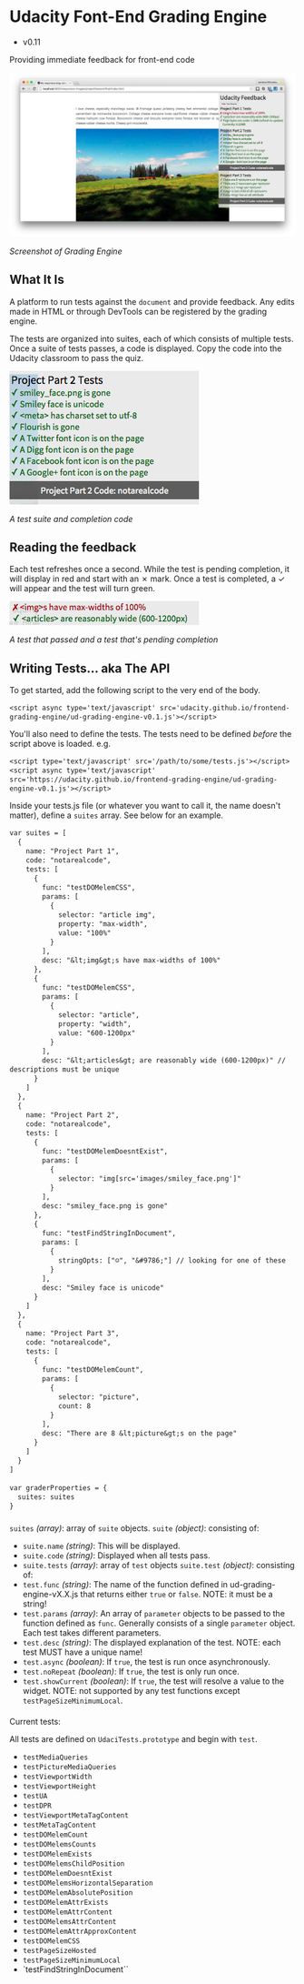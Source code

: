 # Udacity Font-End Grading Engine
 - v0.11

Providing immediate feedback for front-end code

![Screenshot of Grading Engine](images/overview.png)

*Screenshot of Grading Engine*

## What It Is ##

A platform to run tests against the `document` and provide feedback. Any edits made in HTML or through DevTools can be registered by the grading engine.

The tests are organized into suites, each of which consists of multiple tests. Once a suite of tests passes, a code is displayed. Copy the code into the Udacity classroom to pass the quiz.

![A test suite and completion code](images/suite_with_code.png)

*A test suite and completion code*

## Reading the feedback ##

Each test refreshes once a second. While the test is pending completion, it will display in red and start with an ✗ mark. Once a test is completed, a ✓ will appear and the test will turn green.

![A test that passed and a test that's pending completion](images/correct_and_incorrect.png)

*A test that passed and a test that's pending completion*

## Writing Tests... aka The API ##

To get started, add the following script to the very end of the body.

    <script async type='text/javascript' src='udacity.github.io/frontend-grading-engine/ud-grading-engine-v0.1.js'></script>

You'll also need to define the tests. The tests need to be defined *before* the script above is loaded. e.g.

    <script type='text/javascript' src='/path/to/some/tests.js'></script>
    <script async type='text/javascript' src='https://udacity.github.io/frontend-grading-engine/ud-grading-engine-v0.1.js'></script>

Inside your tests.js file (or whatever you want to call it, the name doesn't matter), define a `suites` array. See below for an example.

    var suites = [
      {
        name: "Project Part 1",
        code: "notarealcode",
        tests: [
          {
            func: "testDOMelemCSS",
            params: [
              {
                selector: "article img",
                property: "max-width",
                value: "100%"
              }
            ],
            desc: "&lt;img&gt;s have max-widths of 100%"
          },
          {
            func: "testDOMelemCSS",
            params: [
              {
                selector: "article",
                property: "width",
                value: "600-1200px"
              }
            ],
            desc: "&lt;articles&gt; are reasonably wide (600-1200px)" // descriptions must be unique
          }
        ]
      },
      {
        name: "Project Part 2",
        code: "notarealcode",
        tests: [
          {
            func: "testDOMelemDoesntExist",
            params: [
              {
                selector: "img[src='images/smiley_face.png']"
              }
            ],
            desc: "smiley_face.png is gone"
          },
          {
            func: "testFindStringInDocument",
            params: [
              {
                stringOpts: ["☺", "&#9786;"] // looking for one of these
              }
            ],
            desc: "Smiley face is unicode"
          }
        ]
      },
      {
        name: "Project Part 3",
        code: "notarealcode",
        tests: [
          {
            func: "testDOMelemCount",
            params: [
              {
                selector: "picture",
                count: 8
              }
            ],
            desc: "There are 8 &lt;picture&gt;s on the page"
          }
        ]
      }
    ]

    var graderProperties = {
      suites: suites
    }

###

`suites` *(array)*: array of `suite` objects.
`suite` *(object)*: consisting of:
* `suite.name` *(string)*: This will be displayed.
* `suite.code` *(string)*: Displayed when all tests pass.
* `suite.tests` *(array)*: array of `test` objects
`suite.test` *(object)*: consisting of:
* `test.func` *(string)*: The name of the function defined in ud-grading-engine-vX.X.js that returns either `true` or `false`. NOTE: it must be a string!
* `test.params` *(array)*: An array of `parameter` objects to be passed to the function defined as `func`. Generally consists of a single `parameter` object. Each test takes different parameters.
* `test.desc` *(string)*: The displayed explanation of the test. NOTE: each test MUST have a unique name!
* `test.async` *(boolean)*: If `true`, the test is run once asynchronously.
* `test.noRepeat` *(boolean)*: If `true`, the test is only run once.
* `test.showCurrent` *(boolean)*: If `true`, the test will resolve a value to the widget. NOTE: not supported by any test functions except `testPageSizeMinimumLocal`.

####

Current tests:

All tests are defined on `UdaciTests.prototype` and begin with `test`.

* `testMediaQueries`
* `testPictureMediaQueries`
* `testViewportWidth`
* `testViewportHeight`
* `testUA`
* `testDPR`
* `testViewportMetaTagContent`
* `testMetaTagContent`
* `testDOMelemCount`
* `testDOMelemsCounts`
* `testDOMelemExists`
* `testDOMelemsChildPosition`
* `testDOMelemDoesntExist`
* `testDOMelemsHorizontalSeparation`
* `testDOMelemAbsolutePosition`
* `testDOMelemAttrExists`
* `testDOMelemAttrContent`
* `testDOMelemsAttrContent`
* `testDOMelemAttrApproxContent`
* `testDOMelemCSS`
* `testPageSizeHosted`
* `testPageSizeMinimumLocal`
* `testFindStringInDocument``
